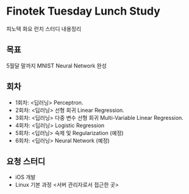 # Finotek Tuesday Lunch Study
피노텍 화요 런치 스터디 내용정리

## 목표 
5월달 말까지 MNIST Neural Network 완성

## 회차
* 1회차: <딥러닝> Perceptron.
* 2회차: <딥러닝> 선형 회귀 Linear Regression.
* 3회차: <딥러닝> 다중 변수 선형 회귀 Multi-Variable Linear Regression.
* 4회차: <딥러닝> Logistic Regression
* 5회차: <딥러닝> 숙제 및 Regularization (예정)
* 6회차: <딥러닝> Neural Network (예정)

## 요청 스터디 
* iOS 개발
* Linux 기본 과정 <서버 관리자로서 접근한 곳>
